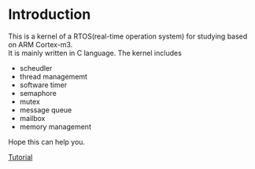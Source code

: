 # Introduction

This is a kernel of a RTOS(real-time operation system) for studying based on ARM Cortex-m3.  
It is mainly written in C language. The kernel includes 

- scheudler
- thread managememt 
- software timer 
- semaphore 
- mutex 
- message queue
- mailbox
- memory management 

Hope this can help you.  


[Tutorial](http://1.15.93.175:727/index.php/45.html)
